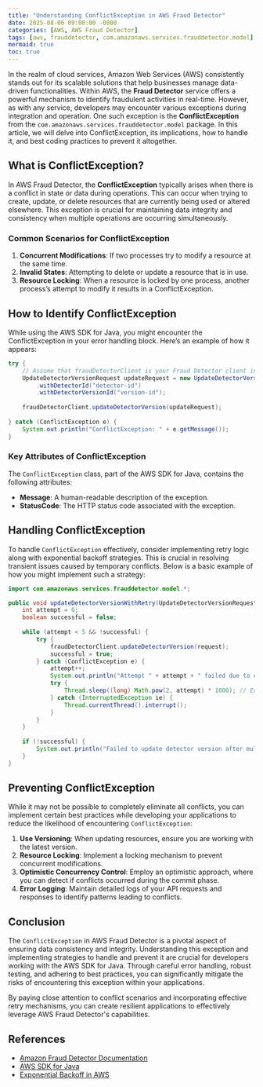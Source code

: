 ```yaml
---
title: "Understanding ConflictException in AWS Fraud Detector"
date: 2025-08-06 09:00:00 -0000
categories: [AWS, AWS Fraud Detector]
tags: [aws, frauddetector, com.amazonaws.services.frauddetector.model]
mermaid: true
toc: true
---
```



In the realm of cloud services, Amazon Web Services (AWS) consistently stands out for its scalable solutions that help businesses manage data-driven functionalities. Within AWS, the **Fraud Detector** service offers a powerful mechanism to identify fraudulent activities in real-time. However, as with any service, developers may encounter various exceptions during integration and operation. One such exception is the **ConflictException** from the `com.amazonaws.services.frauddetector.model` package. In this article, we will delve into ConflictException, its implications, how to handle it, and best coding practices to prevent it altogether.

## What is ConflictException?

In AWS Fraud Detector, the **ConflictException** typically arises when there is a conflict in state or data during operations. This can occur when trying to create, update, or delete resources that are currently being used or altered elsewhere. This exception is crucial for maintaining data integrity and consistency when multiple operations are occurring simultaneously.

### Common Scenarios for ConflictException

1. **Concurrent Modifications**: If two processes try to modify a resource at the same time.
2. **Invalid States**: Attempting to delete or update a resource that is in use.
3. **Resource Locking**: When a resource is locked by one process, another process’s attempt to modify it results in a ConflictException.

## How to Identify ConflictException

While using the AWS SDK for Java, you might encounter the ConflictException in your error handling block. Here’s an example of how it appears:

```java
try {
    // Assume that fraudDetectorClient is your Fraud Detector client instance
    UpdateDetectorVersionRequest updateRequest = new UpdateDetectorVersionRequest()
        .withDetectorId("detector-id")
        .withDetectorVersionId("version-id");
    
    fraudDetectorClient.updateDetectorVersion(updateRequest);
    
} catch (ConflictException e) {
    System.out.println("ConflictException: " + e.getMessage());
}
```

### Key Attributes of ConflictException

The `ConflictException` class, part of the AWS SDK for Java, contains the following attributes:

- **Message**: A human-readable description of the exception.
- **StatusCode**: The HTTP status code associated with the exception.

## Handling ConflictException

To handle `ConflictException` effectively, consider implementing retry logic along with exponential backoff strategies. This is crucial in resolving transient issues caused by temporary conflicts. Below is a basic example of how you might implement such a strategy:

```java
import com.amazonaws.services.frauddetector.model.*;

public void updateDetectorVersionWithRetry(UpdateDetectorVersionRequest request) {
    int attempt = 0;
    boolean successful = false;
    
    while (attempt < 5 && !successful) {
        try {
            fraudDetectorClient.updateDetectorVersion(request);
            successful = true;
        } catch (ConflictException e) {
            attempt++;
            System.out.println("Attempt " + attempt + " failed due to conflict: " + e.getMessage());
            try {
                Thread.sleep((long) Math.pow(2, attempt) * 1000); // Exponential backoff
            } catch (InterruptedException ie) {
                Thread.currentThread().interrupt();
            }
        }
    }
    
    if (!successful) {
        System.out.println("Failed to update detector version after multiple attempts.");
    }
}
```

## Preventing ConflictException

While it may not be possible to completely eliminate all conflicts, you can implement certain best practices while developing your applications to reduce the likelihood of encountering `ConflictException`:

1. **Use Versioning**: When updating resources, ensure you are working with the latest version.
2. **Resource Locking**: Implement a locking mechanism to prevent concurrent modifications.
3. **Optimistic Concurrency Control**: Employ an optimistic approach, where you can detect if conflicts occurred during the commit phase.
4. **Error Logging**: Maintain detailed logs of your API requests and responses to identify patterns leading to conflicts.

## Conclusion

The `ConflictException` in AWS Fraud Detector is a pivotal aspect of ensuring data consistency and integrity. Understanding this exception and implementing strategies to handle and prevent it are crucial for developers working with the AWS SDK for Java. Through careful error handling, robust testing, and adhering to best practices, you can significantly mitigate the risks of encountering this exception within your applications.

By paying close attention to conflict scenarios and incorporating effective retry mechanisms, you can create resilient applications to effectively leverage AWS Fraud Detector's capabilities.

## References

- [Amazon Fraud Detector Documentation](https://docs.aws.amazon.com/frauddetector/latest/ug/what-is.html)
- [AWS SDK for Java](https://aws.amazon.com/sdk-for-java/)
- [Exponential Backoff in AWS](https://aws.amazon.com/blogs/aws/announcing-the-exponential-backoff-and-jitter-retry-strategy/)
